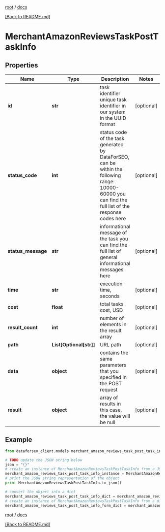 [root](./../ "root") / [docs](./ "docs")

[[Back to README.md]](./../README.md "[Back to README.md]")

# MerchantAmazonReviewsTaskPostTaskInfo

## Properties

Name | Type | Description | Notes
------------ | ------------- | ------------- | -------------
**id** | **str** | task identifier unique task identifier in our system in the UUID format | [optional]
**status_code** | **int** | status code of the task generated by DataForSEO, can be within the following range: 10000-60000 you can find the full list of the response codes here | [optional]
**status_message** | **str** | informational message of the task you can find the full list of general informational messages here | [optional]
**time** | **str** | execution time, seconds | [optional]
**cost** | **float** | total tasks cost, USD | [optional]
**result_count** | **int** | number of elements in the result array | [optional]
**path** | **List[Optional[str]]** | URL path | [optional]
**data** | **object** | contains the same parameters that you specified in the POST request | [optional]
**result** | **object** | array of results in this case, the value will be null | [optional]

## Example

```python
from dataforseo_client.models.merchant_amazon_reviews_task_post_task_info import MerchantAmazonReviewsTaskPostTaskInfo

# TODO update the JSON string below
json = "{}"
# create an instance of MerchantAmazonReviewsTaskPostTaskInfo from a JSON string
merchant_amazon_reviews_task_post_task_info_instance = MerchantAmazonReviewsTaskPostTaskInfo.from_json(json)
# print the JSON string representation of the object
print MerchantAmazonReviewsTaskPostTaskInfo.to_json()

# convert the object into a dict
merchant_amazon_reviews_task_post_task_info_dict = merchant_amazon_reviews_task_post_task_info_instance.to_dict()
# create an instance of MerchantAmazonReviewsTaskPostTaskInfo from a dict
merchant_amazon_reviews_task_post_task_info_form_dict = merchant_amazon_reviews_task_post_task_info.from_dict(merchant_amazon_reviews_task_post_task_info_dict)
```

  

[root](./../ "root") / [docs](./ "docs")

[[Back to README.md]](./../README.md "[Back to README.md]")